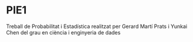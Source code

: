 # PIE1
Treball de Probabilitat i Estadística realitzat per Gerard Martí Prats i Yunkai Chen del grau en ciència i enginyeria de dades
